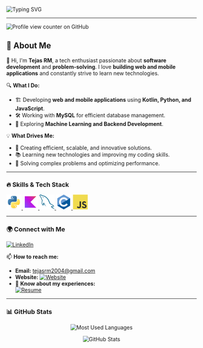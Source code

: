 ![Typing SVG](https://readme-typing-svg.demolab.com?font=Fira+Code&size=30&duration=7000&pause=2000&color=FFFFFF&background=0d1117&center=true&vCenter=true&width=600&lines=%F0%9F%91%8B+Hi+there%2C+I'm+Tejas+RM)

---

![Profile view counter on GitHub](https://komarev.com/ghpvc/?username=tejas2913)

## 🚀 About Me  

👋 Hi, I'm **Tejas RM**, a tech enthusiast passionate about **software development** and **problem-solving**. I love **building web and mobile applications** and constantly strive to learn new technologies.  

🔍 **What I Do:**  
- 🏗️ Developing **web and mobile applications** using **Kotlin, Python, and JavaScript**.  
- 🛠️ Working with **MySQL** for efficient database management.  
- 🤖 Exploring **Machine Learning and Backend Development**.  

💡 **What Drives Me:**  
- 🚀 Creating efficient, scalable, and innovative solutions.  
- 📚 Learning new technologies and improving my coding skills.  
- 🔧 Solving complex problems and optimizing performance.  

---

### 🔥 Skills & Tech Stack  

<p align="left">
    <a href="https://www.python.org/" target="_blank">
        <img src="https://raw.githubusercontent.com/devicons/devicon/master/icons/python/python-original.svg" alt="Python" width="40" height="40" />
    </a>
    <a href="https://kotlinlang.org/" target="_blank">
        <img src="https://raw.githubusercontent.com/devicons/devicon/master/icons/kotlin/kotlin-original.svg" alt="Kotlin" width="40" height="40" />
    </a>
    <a href="https://www.mysql.com/" target="_blank">
        <img src="https://raw.githubusercontent.com/devicons/devicon/master/icons/mysql/mysql-original.svg" alt="MySQL" width="40" height="40" />
    </a>
    <a href="https://www.cprogramming.com/" target="_blank">
        <img src="https://raw.githubusercontent.com/devicons/devicon/master/icons/c/c-original.svg" alt="C" width="40" height="40" />
    </a>
    <a href="https://developer.mozilla.org/en-US/docs/Web/JavaScript" target="_blank">
        <img src="https://raw.githubusercontent.com/devicons/devicon/master/icons/javascript/javascript-original.svg" alt="JavaScript" width="40" height="40" />
    </a>
</p>

---

### 🌍 Connect with Me  

<p align="left">
    <a href="https://www.linkedin.com/in/tejas-rm-70205a24b" target="_blank">
        <img src="https://img.shields.io/badge/LinkedIn-0072b1?style=for-the-badge&logo=LinkedIn" alt="LinkedIn" />
    </a>
</p>

📫 **How to reach me:**  
- **Email:** [tejasrm2004@gmail.com](mailto:tejasrm2004@gmail.com)  
- **Website:** <a href="#" target="_blank"><img src="https://img.shields.io/badge/website-000000?style=for-the-badge&logo=About.me&logoColor=white" alt="Website" /></a>  
- 📄 **Know about my experiences:**  
  <a href="https://drive.google.com/file/d/16AfPs29kIdcF9h4CoUYrngFyhiX8bBud/view?usp=drive_link" target="_blank"><img src="https://img.shields.io/badge/My%20Resume-000000?style=for-the-badge" alt="Resume" /></a>  

---

### 📊 GitHub Stats  

<p align="center">
    <img src="https://github-readme-stats.vercel.app/api/top-langs?username=tejas2913&show_icons=true&locale=en&layout=compact" alt="Most Used Languages" />
</p>

<p align="center">
    <img src="https://github-readme-stats.vercel.app/api?username=tejas2913&show_icons=true&locale=en" alt="GitHub Stats" />
</p>
